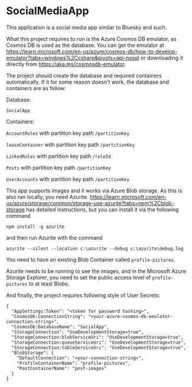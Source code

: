 # SocialMediaApp

This application is a social media app similar to Bluesky and such.

What this project requires to run is the Azure Cosmos DB emulator, as Cosmos DB is used as the database. You can get the emulator at <https://learn.microsoft.com/en-us/azure/cosmos-db/how-to-develop-emulator?tabs=windows%2Ccsharp&pivots=api-nosql> or downloading it directly from <https://aka.ms/cosmosdb-emulator>.

The project should create the database and required containers automatically. If it for some reason doesn't work, the database and containers are as follow:

Database:

```SocialApp```

Containers:

```AccountRoles``` with partition key path ```/partitionKey```

```leaseContainer``` with partition key path ```/partitionKey```

```LinkedRoles``` with partition key path ```/roleId```

```Posts``` with partition key path ```/partitionKey```

```UserAccounts``` with partition key path ```/partitionKey```


This app supports images and it works via Azure Blob storage. As this is also ran locally, you need Azurite.
<https://learn.microsoft.com/en-us/azure/storage/common/storage-use-azurite?tabs=npm%2Cblob-storage> has detailed instructions,
but you can install it via the following command 

```npm install -g azurite```

and then run Azurite with the command

```azurite --silent --location c:\azurite --debug c:\azurite\debug.log```

You need to have an existing Blob Container called ```profile-pictures```.

Azurite needs to be running to see the images, and in the Microsoft Azure Storage Explorer, you need to set the public access level of ```profile-pictures``` to at least Blobs.

And finally, the project requires following style of User Secrets:

```
{
  "AppSettings:Token": "<token for password hashing>",
  "CosmosDb:ConnectionString": "<your-azure-cosmos-db-emulator-connection-string>",
  "CosmosDb:DatabaseName": "SocialApp",
  "StorageConnection": "UseDevelopmentStorage=true",
  "StorageConnection:blobServiceUri": "UseDevelopmentStorage=true",
  "StorageConnection:queueServiceUri": "UseDevelopmentStorage=true",
  "StorageConnection:tableServiceUri": "UseDevelopmentStorage=true",
  "BlobStorage": {
    "DefaultConnection": "<your-connection-string>",
    "ProfileContainerName": "profile-pictures",
    "PostContainerName": "post-images"
  }
}
```